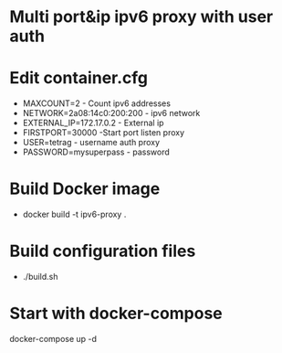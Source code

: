 Multi port&ip ipv6 proxy with user auth
============
Edit container.cfg
============
- MAXCOUNT=2 - Count ipv6 addresses
- NETWORK=2a08:14c0:200:200 - ipv6 network
- EXTERNAL_IP=172.17.0.2 - External ip
- FIRSTPORT=30000 -Start port listen proxy
- USER=tetrag - username auth proxy
- PASSWORD=mysuperpass - password

Build Docker image
============
- docker build -t ipv6-proxy .

Build configuration files
============
- ./build.sh

Start with docker-compose
============
docker-compose up -d
